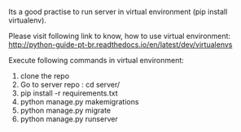 Its a good practise to run server in virtual environment (pip install virtualenv).

Please visit following link to know, how to use virtual environment:
  http://python-guide-pt-br.readthedocs.io/en/latest/dev/virtualenvs

Execute following commands in virtual environment:
1. clone the repo
2. Go to server repo : cd server/
3. pip install -r requirements.txt
4. python manage.py makemigrations
5. python manage.py migrate
6. python manage.py runserver